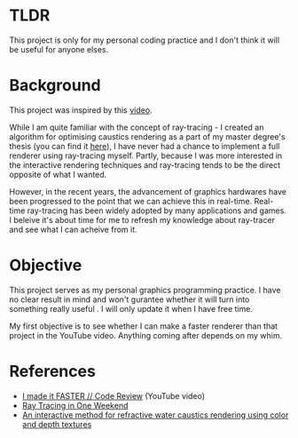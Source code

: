 # TLDR
This project is only for my personal coding practice and I don't think it will be useful for anyone elses.
# Background
This project was inspired by this [video](https://youtu.be/mOSirVeP5lo).

While I am quite familiar with the concept of ray-tracing - I created an algorithm for optimising caustics rendering as a part of my master degree's thesis (you can find it [here](https://www.scitepress.org/Papers/2006/13554/13554.pdf)), I have never had a chance to implement a full renderer using ray-tracing myself. Partly, because I was more interested in the interactive rendering techniques and ray-tracing tends to be the direct opposite of what I wanted.

However, in the recent years, the advancement of graphics hardwares have been progressed to the point that we can achieve this in real-time. Real-time ray-tracing has been widely adopted by many applications and games. I beleive it's about time for me to refresh my knowledge about ray-tracer and see what I can acheive from it.

# Objective
This project serves as my personal graphics programming practice. I have no clear result in mind and won't gurantee whether it will turn into something really useful . I will only update it when I have free time.

My first objective is to see whether I can make a faster renderer than that project in the YouTube video. Anything coming after depends on my whim.

# References
* [I made it FASTER // Code Review](https://youtu.be/mOSirVeP5lo) (YouTube video)
* [Ray Tracing in One Weekend](https://raytracing.github.io/books/RayTracingInOneWeekend.html#wherenext?/afinalrender)
* [An interactive method for refractive water caustics rendering using color and depth textures](https://www.scitepress.org/Papers/2006/13554/13554.pdf)